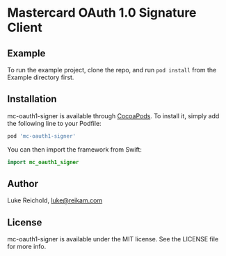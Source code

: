 # Mastercard OAuth 1.0 Signature Client

## Example

To run the example project, clone the repo, and run `pod install` from the Example directory first.

## Installation

mc-oauth1-signer is available through [CocoaPods](https://cocoapods.org). To install it, simply add the following line to your Podfile:

```ruby
pod 'mc-oauth1-signer'

```

You can then import the framework from Swift:
```swift
import mc_oauth1_signer
```

## Author

Luke Reichold, luke@reikam.com

## License

mc-oauth1-signer is available under the MIT license. See the LICENSE file for more info.

